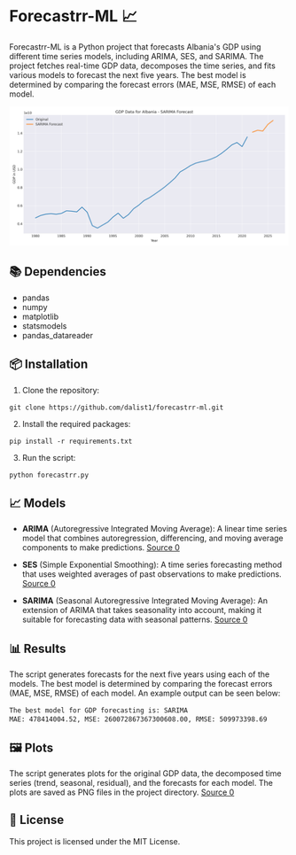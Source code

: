 # Forecastrr-ML 📈

Forecastrr-ML is a Python project that forecasts Albania's GDP using different time series models, including ARIMA, SES, and SARIMA. The project fetches real-time GDP data, decomposes the time series, and fits various models to forecast the next five years. The best model is determined by comparing the forecast errors (MAE, MSE, RMSE) of each model.

![GDP Forecast](gdp_al_1980-2026_sarima.png)

## 📚 Dependencies

- pandas
- numpy
- matplotlib
- statsmodels
- pandas_datareader

## 📦 Installation

1. Clone the repository:

```
git clone https://github.com/dalist1/forecastrr-ml.git
```

2. Install the required packages:

```
pip install -r requirements.txt
```

3. Run the script:

```
python forecastrr.py
```

## 📈 Models

- **ARIMA** (Autoregressive Integrated Moving Average): A linear time series model that combines autoregression, differencing, and moving average components to make predictions. [Source 0](https://raw.githubusercontent.com/dalist1/forecastrr-ml/master/forecastrr.py)

- **SES** (Simple Exponential Smoothing): A time series forecasting method that uses weighted averages of past observations to make predictions. [Source 0](https://raw.githubusercontent.com/dalist1/forecastrr-ml/master/forecastrr.py)

- **SARIMA** (Seasonal Autoregressive Integrated Moving Average): An extension of ARIMA that takes seasonality into account, making it suitable for forecasting data with seasonal patterns. [Source 0](https://raw.githubusercontent.com/dalist1/forecastrr-ml/master/forecastrr.py)

## 📊 Results

The script generates forecasts for the next five years using each of the models. The best model is determined by comparing the forecast errors (MAE, MSE, RMSE) of each model. An example output can be seen below:

```
The best model for GDP forecasting is: SARIMA
MAE: 478414004.52, MSE: 260072867367300608.00, RMSE: 509973398.69
```

## 🖼️ Plots

The script generates plots for the original GDP data, the decomposed time series (trend, seasonal, residual), and the forecasts for each model. The plots are saved as PNG files in the project directory. [Source 0](https://raw.githubusercontent.com/dalist1/forecastrr-ml/master/forecastrr.py)

## 📝 License

This project is licensed under the MIT License.
